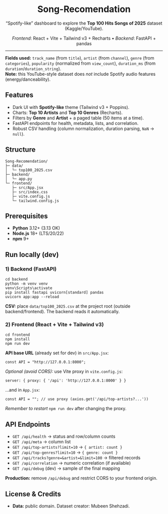 <div align="center">
  <h1>Song-Recomendation</h1>
  <p>“Spotify-like” dashboard to explore the <strong>Top 100 Hits Songs of 2025</strong> dataset (Kaggle/YouTube).</p>
  <p><em>Frontend</em>: React + Vite + Tailwind v3 + Recharts • <em>Backend</em>: FastAPI + pandas</p>
</div>

<hr>

<p><strong>Fields used:</strong> <code>track_name</code> (from <code>title</code>), <code>artist</code> (from <code>channel</code>), <code>genre</code> (from <code>categories</code>), <code>popularity</code> (normalized from <code>view_count</code>), <code>duration_ms</code> (from <code>duration</code>/<code>duration_string</code>).<br>
<strong>Note:</strong> this YouTube-style dataset does <em>not</em> include Spotify audio features (energy/danceability).</p>

<h2>Features</h2>
<ul>
  <li>Dark UI with <strong>Spotify-like</strong> theme (Tailwind v3 + Poppins).</li>
  <li>Charts: <strong>Top 10 Artists</strong> and <strong>Top 10 Genres</strong> (Recharts).</li>
  <li>Filters by <strong>Genre</strong> and <strong>Artist</strong> + a paged table (50 items at a time).</li>
  <li>FastAPI endpoints for health, metadata, lists, and correlation.</li>
  <li>Robust CSV handling (column normalization, duration parsing, <code>NaN</code> → <code>null</code>).</li>
</ul>

<h2>Structure</h2>
<pre><code>Song-Recomendation/
├─ data/
│  └─ top100_2025.csv
├─ backend/
│  └─ app.py
└─ frontend/
   ├─ src/App.jsx
   ├─ src/index.css
   ├─ vite.config.js
   └─ tailwind.config.js
</code></pre>

<h2>Prerequisites</h2>
<ul>
  <li><strong>Python</strong> 3.12+ (3.13 OK)</li>
  <li><strong>Node.js</strong> 18+ (LTS/20/22)</li>
  <li><strong>npm</strong> 9+</li>
</ul>

<h2>Run locally (dev)</h2>

<h3>1) Backend (FastAPI)</h3>
<pre><code>cd backend
python -m venv venv
venv\Scripts\activate
pip install fastapi uvicorn[standard] pandas
uvicorn app:app --reload
</code></pre>
<strong>CSV:</strong> place <code>data/top100_2025.csv</code> at the project root (outside backend/frontend). The backend reads it automatically.</p>

<h3>2) Frontend (React + Vite + Tailwind v3)</h3>
<pre><code>cd frontend
npm install
npm run dev
</code></pre>

<p><strong>API base URL</strong> (already set for dev) in <code>src/App.jsx</code>:</p>
<pre><code>const API = "http://127.0.0.1:8000";</code></pre>

<p><em>Optional (avoid CORS):</em> use Vite proxy in <code>vite.config.js</code>:</p>
<pre><code>server: { proxy: { '/api': 'http://127.0.0.1:8000' } }</code></pre>
<p>…and in <code>App.jsx</code>:</p>
<pre><code>const API = ""; // use proxy (axios.get('/api/top-artists?...'))</code></pre>
<p><em>Remember to restart</em> <code>npm run dev</code> after changing the proxy.</p>

<h2>API Endpoints</h2>
<ul>
  <li><code>GET /api/health</code> → status and row/column counts</li>
  <li><code>GET /api/meta</code> → column list</li>
  <li><code>GET /api/top-artists?limit=10</code> → <code>{ artist: count }</code></li>
  <li><code>GET /api/top-genres?limit=10</code> → <code>{ genre: count }</code></li>
  <li><code>GET /api/tracks?genre=&amp;artist=&amp;limit=100</code> → filtered records</li>
  <li><code>GET /api/correlation</code> → numeric correlation (if available)</li>
  <li><code>GET /api/debug</code> (dev) → sample of the final mapping</li>
</ul>
<p><strong>Production:</strong> remove <code>/api/debug</code> and restrict CORS to your frontend origin.</p>

<h2>License & Credits</h2>
<ul>
  <li><strong>Data:</strong> public domain. Dataset creator: Mubeen Shehzadi.</li>
</ul>